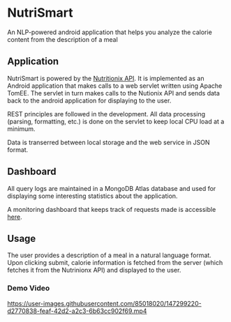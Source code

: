 # NutriSmart
An NLP-powered android application that helps you analyze the calorie content from the description of a meal

## Application

NutriSmart is powered by the [Nutritionix API](https://www.nutritionix.com/business/api). It is implemented as an Android application that makes calls to a web servlet written using Apache TomEE. The servlet in turn makes calls to the Nutionix API and sends data back to the android application for displaying to the user. 

REST principles are followed in the development. All data processing (parsing, formatting, etc.) is done on the servlet to keep local CPU load at a minimum. 

Data is transerred between local storage and the web service in JSON format. 
 
## Dashboard

All query logs are maintained in a MongoDB Atlas database and used for displaying some interesting statistics about the application.

A monitoring dashboard that keeps track of requests made is accessible [here](https://enigmatic-citadel-60457.herokuapp.com/stats). 

## Usage

The user provides a description of a meal in a natural language format. Upon clicking submit, calorie information is fetched from the server (which fetches it from the Nutrinionx API) and displayed to the user.

### Demo Video

https://user-images.githubusercontent.com/85018020/147299220-d2770838-feaf-42d2-a2c3-6b63cc902f69.mp4


